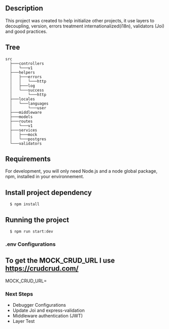 ## Description

This project was created to help initialize other projects, it use layers to decoupling, version, errors treatment internationalized(i18n), validators (Joi) and good practices.

## Tree

```
src
  ├───controllers
  │   └───v1
  ├───helpers
  │   ├───errors
  │   │   └───http
  │   ├───log
  │   └───success
  │       └───http
  ├───locales
  │   └───languages
  │       └───user
  ├───middleware
  ├───models
  ├───routes
  │   └───v1
  ├───services
  │   ├───mock
  │   └───postgres
  └───validators
```

## Requirements

For development, you will only need Node.js and a node global package, npm, installed in your environnement.

## Install project dependency

```
  $ npm install
```

## Running the project

```
  $ npm run start:dev
```

### .env Configurations

## To get the MOCK_CRUD_URL I use https://crudcrud.com/

MOCK_CRUD_URL=

### Next Steps

- Debugger Configurations
- Update Joi and express-validation
- Middleware authentication (JWT)
- Layer Test
